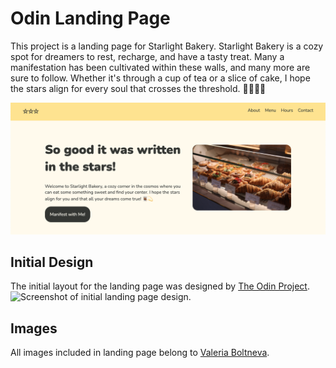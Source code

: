 # Odin Landing Page

This project is a landing page for Starlight Bakery. Starlight Bakery is a cozy spot for dreamers to rest, recharge, and have a tasty treat. Many a manifestation has been cultivated within these walls, and many more are sure to follow. Whether it's through a cup of tea or a slice of cake, I hope the stars align for every soul that crosses the threshold. 👩🏾‍🍳💫


![Screenshot of header and introduction section of landing page.](https://github.com/starlightavenue/odin-landing-page/blob/main/images/final-wide.png)

## Initial Design
The initial layout for the landing page was designed by [The Odin Project](https://www.theodinproject.com/home).
![Screenshot of initial landing page design.](https://cdn.statically.io/gh/TheOdinProject/curriculum/81a5d553f4073e593d23a6ab00d50eef8620796d/foundations/html_css/project/imgs/01.png)

## Images
All images included in landing page belong to [Valeria Boltneva](https://www.pexels.com/@valeriya/). 
